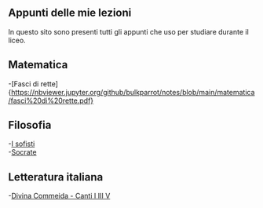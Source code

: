 ## Appunti delle mie lezioni

In questo sito sono presenti tutti gli appunti che uso per studiare durante il liceo.

## Matematica
-[Fasci di rette]{https://nbviewer.jupyter.org/github/bulkparrot/notes/blob/main/matematica/fasci%20di%20rette.pdf}

## Filosofia
-[I sofisti](https://nbviewer.jupyter.org/github/bulkparrot/notes/blob/main/filosofia/I%20sofisti.pdf)  
-[Socrate](https://nbviewer.jupyter.org/github/bulkparrot/notes/blob/main/filosofia/Socrate.pdf)

## Letteratura italiana
-[Divina Commeida - Canti I III V](https://nbviewer.jupyter.org/github/bulkparrot/notes/blob/main/italiano/Canti%20I%20III%20V.pdf)
